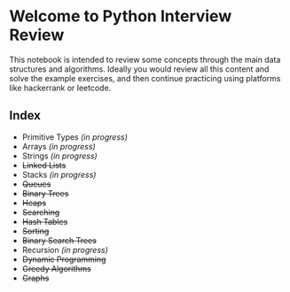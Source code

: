 # Welcome to Python Interview Review

This notebook is intended to review some concepts through the main data structures and algorithms. 
Ideally you would review all this content and solve the example exercises, and then continue practicing using platforms like hackerrank or leetcode.

## Index
* Primitive Types *(in progress)*
* Arrays *(in progress)*
* Strings *(in progress)*
* ~~Linked Lists~~
* Stacks *(in progress)*
* ~~Queues~~
* ~~Binary Trees~~
* ~~Heaps~~
* ~~Searching~~
* ~~Hash Tables~~
* ~~Sorting~~
* ~~Binary Search Trees~~
* Recursion *(in progress)*
* ~~Dynamic Programming~~
* ~~Greedy Algorithms~~
* ~~Graphs~~
